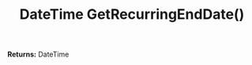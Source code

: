 ﻿---
uid: crmscript_ref_NSAppointment_GetRecurringEndDate
title: DateTime GetRecurringEndDate()
intellisense: NSAppointment.GetRecurringEndDate
keywords: NSAppointment, GetRecurringEndDate
so.topic: reference
---



**Returns:** DateTime



